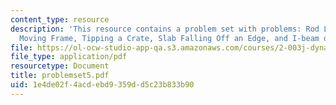 ```yaml
---
content_type: resource
description: 'This resource contains a problem set with problems: Rod Leaning on a
  Moving Frame, Tipping a Crate, Slab Falling Off an Edge, and I-beam on a Hinge.'
file: https://ol-ocw-studio-app-qa.s3.amazonaws.com/courses/2-003j-dynamics-and-control-i-spring-2007/1e4de02f4acdebd9359dd5c23b833b90_problemset5.pdf
file_type: application/pdf
resourcetype: Document
title: problemset5.pdf
uid: 1e4de02f-4acd-ebd9-359d-d5c23b833b90
---
```

